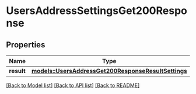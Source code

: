 # UsersAddressSettingsGet200Response

## Properties

Name | Type | Description | Notes
------------ | ------------- | ------------- | -------------
**result** | [**models::UsersAddressGet200ResponseResultSettings**](_users_address_get_200_response_result_settings.md) |  | 

[[Back to Model list]](../README.md#documentation-for-models) [[Back to API list]](../README.md#documentation-for-api-endpoints) [[Back to README]](../README.md)


